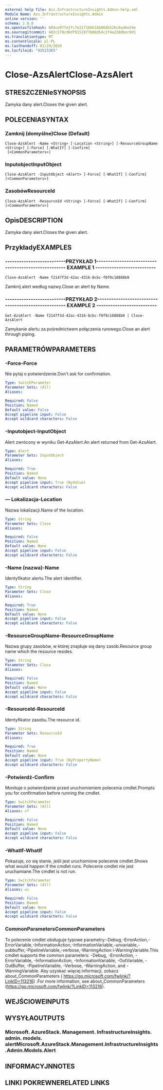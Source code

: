 ```yaml
---
external help file: Azs.InfrastructureInsights.Admin-help.xml
Module Name: Azs.InfrastructureInsights.Admin
online version: ''
schema: 2.0.0
ms.openlocfilehash: b04ce97fe1fc7e21f166b1bb86db52bc8ad6e29e
ms.sourcegitcommit: 4d2c178cd6df9151877b08d54c1f4a228dbec9d1
ms.translationtype: MT
ms.contentlocale: pl-PL
ms.lasthandoff: 01/29/2020
ms.locfileid: "93523365"
---
```

# <span data-ttu-id="088d6-101">Close-AzsAlert</span><span class="sxs-lookup"><span data-stu-id="088d6-101">Close-AzsAlert</span></span>

## <span data-ttu-id="088d6-102">STRESZCZENIe</span><span class="sxs-lookup"><span data-stu-id="088d6-102">SYNOPSIS</span></span>
<span data-ttu-id="088d6-103">Zamyka dany alert.</span><span class="sxs-lookup"><span data-stu-id="088d6-103">Closes the given alert.</span></span>

## <span data-ttu-id="088d6-104">POLECENIA</span><span class="sxs-lookup"><span data-stu-id="088d6-104">SYNTAX</span></span>

### <span data-ttu-id="088d6-105">Zamknij (domyślne)</span><span class="sxs-lookup"><span data-stu-id="088d6-105">Close (Default)</span></span>
```
Close-AzsAlert -Name <String> [-Location <String>] [-ResourceGroupName <String>] [-Force] [-WhatIf] [-Confirm]
 [<CommonParameters>]
```

### <span data-ttu-id="088d6-106">Inputobject</span><span class="sxs-lookup"><span data-stu-id="088d6-106">InputObject</span></span>
```
Close-AzsAlert -InputObject <Alert> [-Force] [-WhatIf] [-Confirm] [<CommonParameters>]
```

### <span data-ttu-id="088d6-107">Zasobów</span><span class="sxs-lookup"><span data-stu-id="088d6-107">ResourceId</span></span>
```
Close-AzsAlert -ResourceId <String> [-Force] [-WhatIf] [-Confirm] [<CommonParameters>]
```

## <span data-ttu-id="088d6-108">Opis</span><span class="sxs-lookup"><span data-stu-id="088d6-108">DESCRIPTION</span></span>
<span data-ttu-id="088d6-109">Zamyka dany alert.</span><span class="sxs-lookup"><span data-stu-id="088d6-109">Closes the given alert.</span></span>

## <span data-ttu-id="088d6-110">Przykłady</span><span class="sxs-lookup"><span data-stu-id="088d6-110">EXAMPLES</span></span>

### <span data-ttu-id="088d6-111">--------------------------PRZYKŁAD 1--------------------------</span><span class="sxs-lookup"><span data-stu-id="088d6-111">-------------------------- EXAMPLE 1 --------------------------</span></span>
```
Close-AzsAlert -Name f2147f3d-42ac-4316-8cbc-f0f9c18888b0
```

<span data-ttu-id="088d6-112">Zamknij alert według nazwy.</span><span class="sxs-lookup"><span data-stu-id="088d6-112">Close an alert by Name.</span></span>

### <span data-ttu-id="088d6-113">--------------------------PRZYKŁAD 2--------------------------</span><span class="sxs-lookup"><span data-stu-id="088d6-113">-------------------------- EXAMPLE 2 --------------------------</span></span>
```
Get-AzsAlert -Name f2147f3d-42ac-4316-8cbc-f0f9c18888b0 | Close-AzsAlert
```

<span data-ttu-id="088d6-114">Zamykanie alertu za pośrednictwem połączenia rurowego.</span><span class="sxs-lookup"><span data-stu-id="088d6-114">Close an alert through piping.</span></span>

## <span data-ttu-id="088d6-115">PARAMETRÓW</span><span class="sxs-lookup"><span data-stu-id="088d6-115">PARAMETERS</span></span>

### <span data-ttu-id="088d6-116">-Force</span><span class="sxs-lookup"><span data-stu-id="088d6-116">-Force</span></span>
<span data-ttu-id="088d6-117">Nie pytaj o potwierdzenie.</span><span class="sxs-lookup"><span data-stu-id="088d6-117">Don't ask for confirmation.</span></span>

```yaml
Type: SwitchParameter
Parameter Sets: (All)
Aliases: 

Required: False
Position: Named
Default value: False
Accept pipeline input: False
Accept wildcard characters: False
```

### <span data-ttu-id="088d6-118">-Inputobject</span><span class="sxs-lookup"><span data-stu-id="088d6-118">-InputObject</span></span>
<span data-ttu-id="088d6-119">Alert zwrócony w wyniku Get-AzsAlert.</span><span class="sxs-lookup"><span data-stu-id="088d6-119">An alert returned from Get-AzsAlert.</span></span>

```yaml
Type: Alert
Parameter Sets: InputObject
Aliases: 

Required: True
Position: Named
Default value: None
Accept pipeline input: True (ByValue)
Accept wildcard characters: False
```

### <span data-ttu-id="088d6-120">— Lokalizacja</span><span class="sxs-lookup"><span data-stu-id="088d6-120">-Location</span></span>
<span data-ttu-id="088d6-121">Nazwa lokalizacji.</span><span class="sxs-lookup"><span data-stu-id="088d6-121">Name of the location.</span></span>

```yaml
Type: String
Parameter Sets: Close
Aliases: 

Required: False
Position: Named
Default value: None
Accept pipeline input: False
Accept wildcard characters: False
```

### <span data-ttu-id="088d6-122">-Name (nazwa)</span><span class="sxs-lookup"><span data-stu-id="088d6-122">-Name</span></span>
<span data-ttu-id="088d6-123">Identyfikator alertu.</span><span class="sxs-lookup"><span data-stu-id="088d6-123">The alert identifier.</span></span>

```yaml
Type: String
Parameter Sets: Close
Aliases: 

Required: True
Position: Named
Default value: None
Accept pipeline input: False
Accept wildcard characters: False
```

### <span data-ttu-id="088d6-124">-ResourceGroupName</span><span class="sxs-lookup"><span data-stu-id="088d6-124">-ResourceGroupName</span></span>
<span data-ttu-id="088d6-125">Nazwa grupy zasobów, w której znajduje się dany zasób.</span><span class="sxs-lookup"><span data-stu-id="088d6-125">Resource group name which the resource resides.</span></span>

```yaml
Type: String
Parameter Sets: Close
Aliases: 

Required: False
Position: Named
Default value: None
Accept pipeline input: False
Accept wildcard characters: False
```

### <span data-ttu-id="088d6-126">-ResourceId</span><span class="sxs-lookup"><span data-stu-id="088d6-126">-ResourceId</span></span>
<span data-ttu-id="088d6-127">Identyfikator zasobu.</span><span class="sxs-lookup"><span data-stu-id="088d6-127">The resource id.</span></span>

```yaml
Type: String
Parameter Sets: ResourceId
Aliases: 

Required: True
Position: Named
Default value: None
Accept pipeline input: True (ByPropertyName)
Accept wildcard characters: False
```

### <span data-ttu-id="088d6-128">-Potwierdź</span><span class="sxs-lookup"><span data-stu-id="088d6-128">-Confirm</span></span>
<span data-ttu-id="088d6-129">Monituje o potwierdzenie przed uruchomieniem polecenia cmdlet.</span><span class="sxs-lookup"><span data-stu-id="088d6-129">Prompts you for confirmation before running the cmdlet.</span></span>

```yaml
Type: SwitchParameter
Parameter Sets: (All)
Aliases: cf

Required: False
Position: Named
Default value: None
Accept pipeline input: False
Accept wildcard characters: False
```

### <span data-ttu-id="088d6-130">-WhatIf</span><span class="sxs-lookup"><span data-stu-id="088d6-130">-WhatIf</span></span>
<span data-ttu-id="088d6-131">Pokazuje, co się stanie, jeśli jest uruchomione polecenie cmdlet.</span><span class="sxs-lookup"><span data-stu-id="088d6-131">Shows what would happen if the cmdlet runs.</span></span>
<span data-ttu-id="088d6-132">Polecenie cmdlet nie jest uruchamiane.</span><span class="sxs-lookup"><span data-stu-id="088d6-132">The cmdlet is not run.</span></span>

```yaml
Type: SwitchParameter
Parameter Sets: (All)
Aliases: wi

Required: False
Position: Named
Default value: None
Accept pipeline input: False
Accept wildcard characters: False
```

### <span data-ttu-id="088d6-133">CommonParameters</span><span class="sxs-lookup"><span data-stu-id="088d6-133">CommonParameters</span></span>
<span data-ttu-id="088d6-134">To polecenie cmdlet obsługuje typowe parametry:-Debug,-ErrorAction,-ErrorVariable,-InformationAction,-InformationVariable,-unvariable,-subbuffer,-PipelineVariable,-verbose,-WarningAction i-WarningVariable.</span><span class="sxs-lookup"><span data-stu-id="088d6-134">This cmdlet supports the common parameters: -Debug, -ErrorAction, -ErrorVariable, -InformationAction, -InformationVariable, -OutVariable, -OutBuffer, -PipelineVariable, -Verbose, -WarningAction, and -WarningVariable.</span></span> <span data-ttu-id="088d6-135">Aby uzyskać więcej informacji, zobacz about_CommonParameters ( https://go.microsoft.com/fwlink/?LinkID=113216) .</span><span class="sxs-lookup"><span data-stu-id="088d6-135">For more information, see about_CommonParameters (https://go.microsoft.com/fwlink/?LinkID=113216).</span></span>

## <span data-ttu-id="088d6-136">WEJŚCIOWE</span><span class="sxs-lookup"><span data-stu-id="088d6-136">INPUTS</span></span>

## <span data-ttu-id="088d6-137">WYSYŁA</span><span class="sxs-lookup"><span data-stu-id="088d6-137">OUTPUTS</span></span>

### <span data-ttu-id="088d6-138">Microsoft. AzureStack. Management. InfrastructureInsights. admin. models. alert</span><span class="sxs-lookup"><span data-stu-id="088d6-138">Microsoft.AzureStack.Management.InfrastructureInsights.Admin.Models.Alert</span></span>

## <span data-ttu-id="088d6-139">INFORMACYJN</span><span class="sxs-lookup"><span data-stu-id="088d6-139">NOTES</span></span>

## <span data-ttu-id="088d6-140">LINKI POKREWNE</span><span class="sxs-lookup"><span data-stu-id="088d6-140">RELATED LINKS</span></span>

